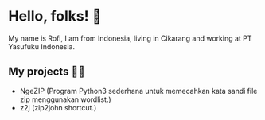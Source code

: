 # Hello, folks! :wave:

My name is Rofi, I am from Indonesia, living in Cikarang and working at PT Yasufuku Indonesia.

## My projects :technologist:

- NgeZIP (Program Python3 sederhana untuk memecahkan kata sandi file zip menggunakan wordlist.)
- z2j (zip2john shortcut.)
